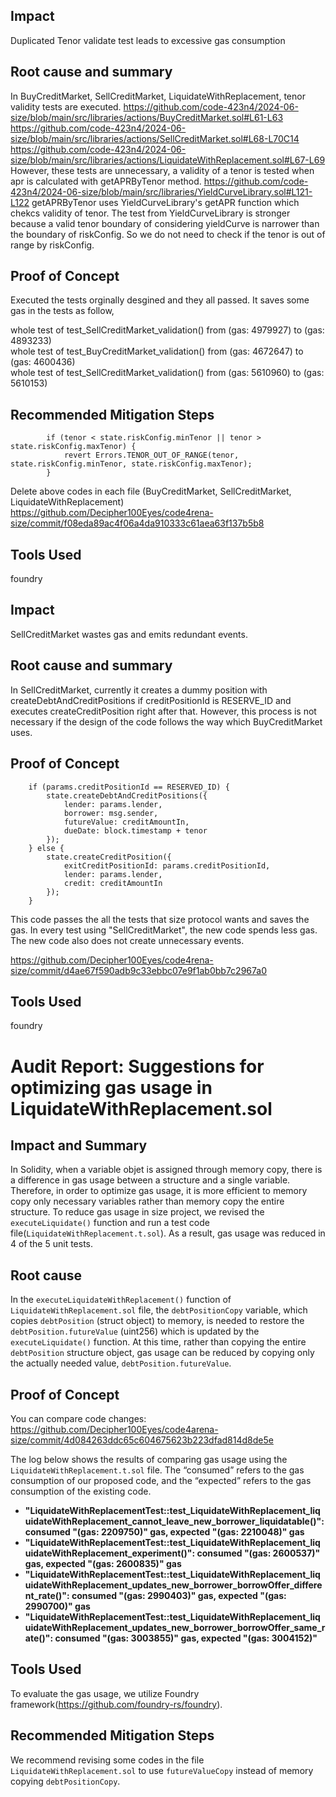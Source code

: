 ## Impact
Duplicated Tenor validate test leads to excessive gas consumption

## Root cause and summary

In BuyCreditMarket, SellCreditMarket, LiquidateWithReplacement, tenor validity tests are executed.
https://github.com/code-423n4/2024-06-size/blob/main/src/libraries/actions/BuyCreditMarket.sol#L61-L63
https://github.com/code-423n4/2024-06-size/blob/main/src/libraries/actions/SellCreditMarket.sol#L68-L70C14
https://github.com/code-423n4/2024-06-size/blob/main/src/libraries/actions/LiquidateWithReplacement.sol#L67-L69
However, these tests are unnecessary, a validity of a tenor is tested when apr is calculated with getAPRByTenor method.
https://github.com/code-423n4/2024-06-size/blob/main/src/libraries/YieldCurveLibrary.sol#L121-L122
getAPRByTenor uses YieldCurveLibrary's getAPR function which chekcs validity of tenor.
The test from YieldCurveLibrary is stronger because a valid tenor boundary of considering yieldCurve is narrower than the boundary of riskConfig. So we do not need to check if the tenor is out of range by riskConfig.


## Proof of Concept
Executed the tests orginally desgined and they all passed.
It saves some gas in the tests as follow,

whole test of test_SellCreditMarket_validation() from (gas: 4979927) to (gas: 4893233)  
whole test of test_BuyCreditMarket_validation() from (gas: 4672647) to (gas: 4600436)  
whole test of test_SellCreditMarket_validation() from (gas: 5610960) to (gas: 5610153) 

## Recommended Mitigation Steps

```
        if (tenor < state.riskConfig.minTenor || tenor > state.riskConfig.maxTenor) {
            revert Errors.TENOR_OUT_OF_RANGE(tenor, state.riskConfig.minTenor, state.riskConfig.maxTenor);
        }
```

Delete above codes in each file (BuyCreditMarket, SellCreditMarket, LiquidateWithReplacement)
https://github.com/Decipher100Eyes/code4rena-size/commit/f08eda89ac4f06a4da910333c61aea63f137b5b8

## Tools Used

foundry

## Impact

SellCreditMarket wastes gas and emits redundant events.

## Root cause and summary

In SellCreditMarket, currently it creates a dummy position with createDebtAndCreditPositions if creditPositionId is RESERVE_ID and executes createCreditPosition right after that.
However, this process is not necessary if the design of the code follows the way which BuyCreditMarket uses.

## Proof of Concept

        if (params.creditPositionId == RESERVED_ID) {
            state.createDebtAndCreditPositions({
                lender: params.lender,
                borrower: msg.sender,
                futureValue: creditAmountIn,
                dueDate: block.timestamp + tenor
            });
        } else {
            state.createCreditPosition({
                exitCreditPositionId: params.creditPositionId,
                lender: params.lender,
                credit: creditAmountIn
            });
        }

This code passes the all the tests that size protocol wants and saves the gas.
In every test using "SellCreditMarket", the new code spends less gas. The new code also does not create unnecessary events.

https://github.com/Decipher100Eyes/code4rena-size/commit/d4ae67f590adb9c33ebbc07e9f1ab0bb7c2967a0

## Tools Used

foundry

# Audit Report: Suggestions for optimizing gas usage in LiquidateWithReplacement.sol

## Impact and Summary

In Solidity, when a variable objet is assigned through memory copy, there is a difference in gas usage between a structure and a single variable. Therefore, in order to optimize gas usage, it is more efficient to memory copy only necessary variables rather than memory copy the entire structure.
To reduce gas usage in size project, we revised the `executeLiquidate()` function and run a test code file(`LiquidateWithReplacement.t.sol`). As a result, gas usage was reduced in 4 of the 5 unit tests.

## Root cause

In the `executeLiquidateWithReplacement()` function of `LiquidateWithReplacement.sol` file, the `debtPositionCopy` variable, which copies `debtPosition` (struct object) to memory, is needed to restore the `debtPosition.futureValue` (uint256) which is updated by the `executeLiquidate()` function.
At this time, rather than copying the entire `debtPosition` structure object, gas usage can be reduced by copying only the actually needed value, `debtPosition.futureValue`.

## Proof of Concept

You can compare code changes: https://github.com/Decipher100Eyes/code4arena-size/commit/4d084263ddc65c604675623b223dfad814d8de5e

The log below shows the results of comparing gas usage using the `LiquidateWithReplacement.t.sol` file. The “consumed” refers to the gas consumption of our proposed code, and the “expected” refers to the gas consumption of the existing code.

- **"LiquidateWithReplacementTest::test_LiquidateWithReplacement_liquidateWithReplacement_cannot_leave_new_borrower_liquidatable()": consumed "(gas: 2209750)" gas, expected "(gas: 2210048)" gas**
- **"LiquidateWithReplacementTest::test_LiquidateWithReplacement_liquidateWithReplacement_experiment()": consumed "(gas: 2600537)" gas, expected "(gas: 2600835)" gas**
- **"LiquidateWithReplacementTest::test_LiquidateWithReplacement_liquidateWithReplacement_updates_new_borrower_borrowOffer_different_rate()": consumed "(gas: 2990403)" gas, expected "(gas: 2990700)" gas**
- **"LiquidateWithReplacementTest::test_LiquidateWithReplacement_liquidateWithReplacement_updates_new_borrower_borrowOffer_same_rate()": consumed "(gas: 3003855)" gas, expected "(gas: 3004152)"**

## Tools Used

To evaluate the gas usage, we utilize Foundry framework(https://github.com/foundry-rs/foundry).

## Recommended Mitigation Steps

We recommend revising some codes in the file `LiquidateWithReplacement.sol` to use `futureValueCopy` instead of memory copying `debtPositionCopy`.
